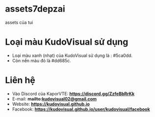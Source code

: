 # assets7depzai
assets của tui
# Loại màu KudoVisual sử dụng
* Loại màu xanh (nhạt) của KudoVisual sử dụng là : #5ca0dd.
* Còn nền màu đỏ là #dd685c.
# Liên hệ
* Vào Discord của KaporVTE: **https://discord.gg/ZzfeBbRrKk**
* E-mail: **mailto:kudovisual02@gmail.com**
* Website: **https://kudovisual.github.io**
* Facebook: **https://kudovisual.github.io/user/kudovisual/facebook**
